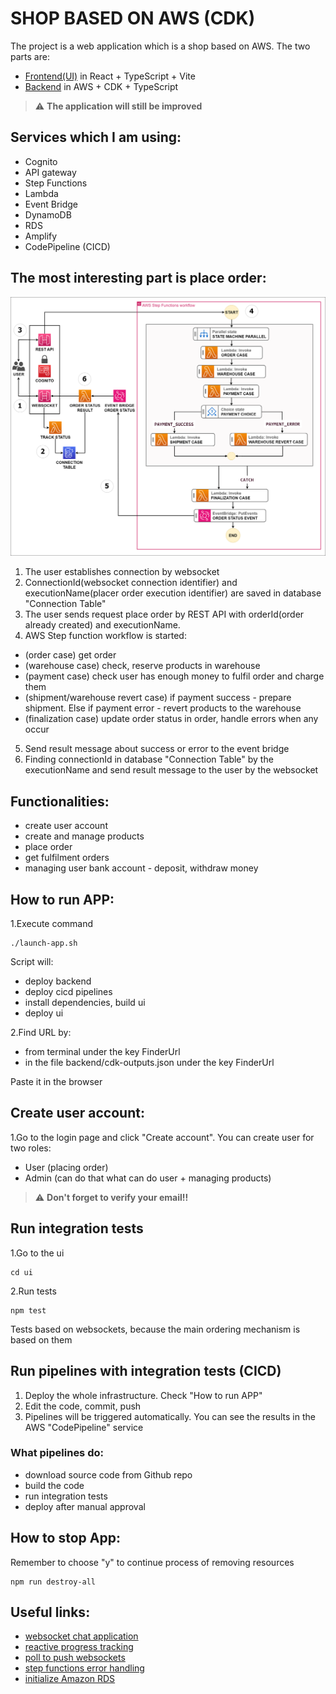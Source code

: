 # SHOP BASED ON AWS (CDK)

The project is a web application which is a shop based on AWS. The two parts are:
- [Frontend(UI)](https://github.com/MartinMartinni/aws-shop/blob/main/ui/README.md) in React + TypeScript + Vite
- [Backend](https://github.com/MartinMartinni/aws-shop/blob/main/backend/README.md) in AWS + CDK + TypeScript

> :warning:  **The application will still be improved**

## Services which I am using:
- Cognito
- API gateway
- Step Functions
- Lambda
- Event Bridge
- DynamoDB
- RDS
- Amplify
- CodePipeline (CICD)

## The most interesting part is place order:
![alt text](https://github.com/MartinMartinni/aws-shop/blob/main/place_order_workflow.drawio.png)

1. The user establishes connection by websocket
2. ConnectionId(websocket connection identifier) and executionName(placer order execution identifier) are saved in database "Connection Table"
3. The user sends request place order by REST API with orderId(order already created) and executionName.
4. AWS Step function workflow is started:
- (order case) get order
- (warehouse case) check, reserve products in warehouse
- (payment case) check user has enough money to fulfil order and charge them
- (shipment/warehouse revert case) if payment success - prepare shipment. Else if payment error - revert products to the warehouse
- (finalization case) update order status in order, handle errors when any occur
5. Send result message about success or error to the event bridge
6. Finding connectionId in database "Connection Table" by the executionName and send result message to the user by the websocket

## Functionalities:
- create user account
- create and manage products
- place order
- get fulfilment orders
- managing user bank account - deposit, withdraw money

## How to run APP:

1.Execute command
```
./launch-app.sh
```
Script will:
- deploy backend
- deploy cicd pipelines
- install dependencies, build ui
- deploy ui

2.Find URL by:
- from terminal under the key FinderUrl
- in the file backend/cdk-outputs.json under the key FinderUrl

Paste it in the browser

## Create user account:
1.Go to the login page and click "Create account". You can create user for two roles:
- User (placing order)
- Admin (can do that what can do user + managing products)

> :warning:  **Don't forget to verify your email!!**

## Run integration tests
1.Go to the ui
```
cd ui
```
2.Run tests
```
npm test
```

Tests based on websockets, because the main ordering mechanism is based on them

## Run pipelines with integration tests (CICD)
1. Deploy the whole infrastructure. Check "How to run APP" 
2. Edit the code, commit, push
3. Pipelines will be triggered automatically. You can see the results in the AWS "CodePipeline" service

### What pipelines do:
- download source code from Github repo
- build the code
- run integration tests
- deploy after manual approval

## How to stop App:
Remember to choose "y" to continue process of removing resources
```
npm run destroy-all
```

## Useful links:
- [websocket chat application](https://github.com/aws-samples/websocket-chat-application/tree/main)
- [reactive progress tracking](https://aws.amazon.com/blogs/compute/implementing-reactive-progress-tracking-for-aws-step-functions/)
- [poll to push websockets](https://aws.amazon.com/blogs/compute/from-poll-to-push-transform-apis-using-amazon-api-gateway-rest-apis-and-websockets/)
- [step functions error handling](https://dashbird.io/blog/aws-step-functions-error-handling/)
- [initialize Amazon RDS](https://aws.amazon.com/blogs/infrastructure-and-automation/use-aws-cdk-to-initialize-amazon-rds-instances/)
